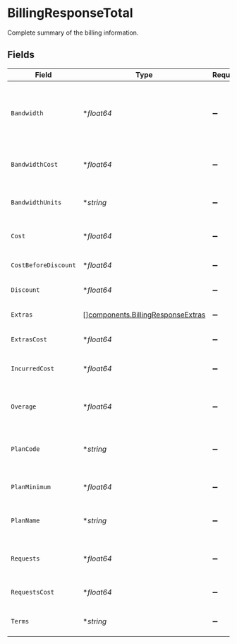 # BillingResponseTotal

Complete summary of the billing information.


## Fields

| Field                                                                                | Type                                                                                 | Required                                                                             | Description                                                                          |
| ------------------------------------------------------------------------------------ | ------------------------------------------------------------------------------------ | ------------------------------------------------------------------------------------ | ------------------------------------------------------------------------------------ |
| `Bandwidth`                                                                          | **float64*                                                                           | :heavy_minus_sign:                                                                   | The total amount of bandwidth used this month (See bandwidth_units for measurement). |
| `BandwidthCost`                                                                      | **float64*                                                                           | :heavy_minus_sign:                                                                   | The cost of the bandwidth used this month in USD.                                    |
| `BandwidthUnits`                                                                     | **string*                                                                            | :heavy_minus_sign:                                                                   | Bandwidth measurement units based on billing plan.                                   |
| `Cost`                                                                               | **float64*                                                                           | :heavy_minus_sign:                                                                   | The final amount to be paid.                                                         |
| `CostBeforeDiscount`                                                                 | **float64*                                                                           | :heavy_minus_sign:                                                                   | Total incurred cost plus extras cost.                                                |
| `Discount`                                                                           | **float64*                                                                           | :heavy_minus_sign:                                                                   | Calculated discount rate.                                                            |
| `Extras`                                                                             | [][components.BillingResponseExtras](../../models/shared/billingresponseextras.md)   | :heavy_minus_sign:                                                                   | A list of any extras for this invoice.                                               |
| `ExtrasCost`                                                                         | **float64*                                                                           | :heavy_minus_sign:                                                                   | Total cost of all extras.                                                            |
| `IncurredCost`                                                                       | **float64*                                                                           | :heavy_minus_sign:                                                                   | The total cost of bandwidth and requests used this month.                            |
| `Overage`                                                                            | **float64*                                                                           | :heavy_minus_sign:                                                                   | How much over the plan minimum has been incurred.                                    |
| `PlanCode`                                                                           | **string*                                                                            | :heavy_minus_sign:                                                                   | The short code the plan this invoice was generated under.                            |
| `PlanMinimum`                                                                        | **float64*                                                                           | :heavy_minus_sign:                                                                   | The minimum cost of this plan.                                                       |
| `PlanName`                                                                           | **string*                                                                            | :heavy_minus_sign:                                                                   | The name of the plan this invoice was generated under.                               |
| `Requests`                                                                           | **float64*                                                                           | :heavy_minus_sign:                                                                   | The total number of requests used this month.                                        |
| `RequestsCost`                                                                       | **float64*                                                                           | :heavy_minus_sign:                                                                   | The cost of the requests used this month.                                            |
| `Terms`                                                                              | **string*                                                                            | :heavy_minus_sign:                                                                   | Payment terms. Almost always Net15.                                                  |
